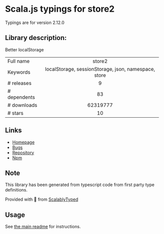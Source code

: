 
# Scala.js typings for store2

Typings are for version 2.12.0

## Library description:
Better localStorage

|                    |                 |
| ------------------ | :-------------: |
| Full name          | store2 |
| Keywords           | localStorage, sessionStorage, json, namespace, store |
| # releases         | 9 |
| # dependents       | 83 |
| # downloads        | 62319777 |
| # stars            | 10 |

## Links
- [Homepage](https://github.com/nbubna/store#readme)
- [Bugs](http://github.com/nbubna/store/issues)
- [Repository](https://github.com/nbubna/store)
- [Npm](https://www.npmjs.com/package/store2)
    


## Note
This library has been generated from typescript code from first party type definitions.

Provided with :purple_heart: from [ScalablyTyped](https://github.com/oyvindberg/ScalablyTyped)

## Usage
See [the main readme](../../readme.md) for instructions.


